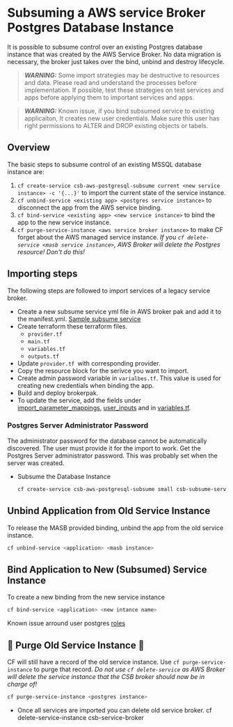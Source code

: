 # Subsuming a AWS service Broker Postgres Database Instance

It is possible to subsume control over an existing Postgres database instance that was created by the AWS Service Broker. No data migration is necessary, the broker just takes over the bind, unbind and destroy lifecycle.

> **_WARNING:_** Some import strategies may be destructive to resources and data.  Please read and understand the processes before implementation.  If possible, test these strategies on test services and apps before applying them to important services and apps.

> **_WARNING:_** Known issue, if you bind subsumed service to existing applicaiton, It creates new user credentials. Make sure this user has right permissions to ALTER and DROP existing objects or tabels.

## Overview

The basic steps to subsume control of an existing MSSQL database instance are:

1. `cf create-service csb-aws-postgresql-subsume current <new service instance> -c '{...}'` to import the current state of the service instance.
2. `cf unbind-service <existing app> <postgres service instance>` to disconnect the app from the AWS service binding.
3. `cf bind-service <existing app> <new service instance>` to bind the app to the new service instance.
4. `cf purge-service-instance <aws service broker instance>` to make CF forget about the AWS managed service instance. *If you `cf delete-service <masb service instance>`, AWS Broker will delete the Postgres resource! Don't do this!*

## Importing steps
The following steps are followed to import services of a legacy service broker.
* Create a new subsume service yml file in AWS broker pak and add it to the manifest.yml. [Sample subsume service](https://github.com/pivotal/cloud-service-broker/blob/master/aws-brokerpak/aws-postgres-subsume.yml)
* Create terraform these terraform files.
    * ``provider.tf``
    * ``main.tf``
    * ``variables.tf``
    * ``outputs.tf``
* Update ``provider.tf ``with corresponding provider.
* Copy the resource block for the serivce you want to import.
* Create admin password variable in ``varialbes.tf``. This value is used for creating new credentials when binding the app.
* Build and deploy brokerpak. 
* To update the service, add the fields under
 [import_parameter_mappings](https://github.com/pivotal/cloud-service-broker/blob/master/aws-brokerpak/aws-postgres-subsume.yml#L36), [user_inputs](https://github.com/pivotal/cloud-service-broker/blob/master/aws-brokerpak/aws-postgres-subsume.yml#L56) and in [variables.tf](https://github.com/pivotal/cloud-service-broker/blob/master/aws-brokerpak/terraform/subsume-vmware-aws-postgres/postgres-variables.tf#L2). 
### Postgres Server Administrator Password
The administrator password for the database cannot be automatically discovered. The user must provide it for the import to work. Get the Postgres Server administrator password. This was probably set when the server was created.

* Subsume the Database Instance
    ```bash 
    cf create-service csb-aws-postgresql-subsume small csb-subsume-service -c '{"aws_db_id":"<db_instance_id>","admin_password":"<password>","region":"<region>"}'.
    ```   
## Unbind Application from Old Service Instance
To release the MASB provided binding, unbind the app from the old service instance.
```bash
cf unbind-service <application> <masb instance>
```

## Bind Application to New (Subsumed) Service Instance
To create a new binding from the new service instance
```bash
cf bind-service <application> <new intance name>
```
Known issue arround user postgres [roles](https://docs.pivotal.io/aws-services/postgres.html)

## 🚨 Purge Old Service Instance 🚨
CF will still have a record of the old service instance. Use `cf purge-service-instance` to purge that record. *Do not use `cf delete-service` as AWS Broker will delete the service instance that the CSB broker should now be in charge of!*
```bash
cf purge-service-instance <postgres instance>
```
* Once all services are imported you can delete old service broker. cf delete-service-instance csb-service-broker




